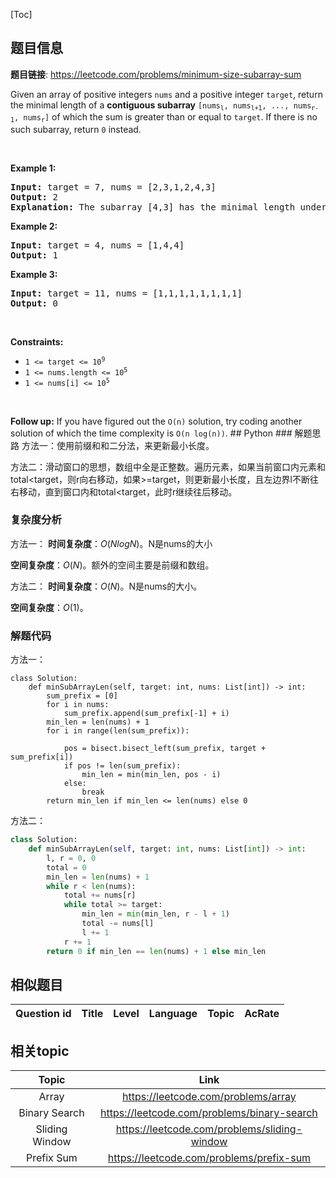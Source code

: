 [Toc]
## 题目信息
**题目链接**: https://leetcode.com/problems/minimum-size-subarray-sum
<p>Given an array of positive integers <code>nums</code> and a positive integer <code>target</code>, return the minimal length of a <strong>contiguous subarray</strong> <code>[nums<sub>l</sub>, nums<sub>l+1</sub>, ..., nums<sub>r-1</sub>, nums<sub>r</sub>]</code> of which the sum is greater than or equal to <code>target</code>. If there is no such subarray, return <code>0</code> instead.</p>

<p>&nbsp;</p>
<p><strong>Example 1:</strong></p>

<pre>
<strong>Input:</strong> target = 7, nums = [2,3,1,2,4,3]
<strong>Output:</strong> 2
<strong>Explanation:</strong> The subarray [4,3] has the minimal length under the problem constraint.
</pre>

<p><strong>Example 2:</strong></p>

<pre>
<strong>Input:</strong> target = 4, nums = [1,4,4]
<strong>Output:</strong> 1
</pre>

<p><strong>Example 3:</strong></p>

<pre>
<strong>Input:</strong> target = 11, nums = [1,1,1,1,1,1,1,1]
<strong>Output:</strong> 0
</pre>

<p>&nbsp;</p>
<p><strong>Constraints:</strong></p>

<ul>
	<li><code>1 &lt;= target &lt;= 10<sup>9</sup></code></li>
	<li><code>1 &lt;= nums.length &lt;= 10<sup>5</sup></code></li>
	<li><code>1 &lt;= nums[i] &lt;= 10<sup>5</sup></code></li>
</ul>

<p>&nbsp;</p>
<strong>Follow up:</strong> If you have figured out the <code>O(n)</code> solution, try coding another solution of which the time complexity is <code>O(n log(n))</code>.
## Python
### 解题思路
方法一：使用前缀和和二分法，来更新最小长度。

方法二：滑动窗口的思想，数组中全是正整数。遍历元素，如果当前窗口内元素和total<target，则r向右移动，如果>=target，则更新最小长度，且左边界l不断往右移动，直到窗口内和total<target，此时r继续往后移动。

### 复杂度分析
方法一：
**时间复杂度**：$O(NlogN)$。N是nums的大小

**空间复杂度**：$O(N)$。额外的空间主要是前缀和数组。

方法二：
**时间复杂度**：$O(N)$。N是nums的大小。

**空间复杂度**：$O(1)$。
### 解题代码
方法一：
```
class Solution:
    def minSubArrayLen(self, target: int, nums: List[int]) -> int:
        sum_prefix = [0]
        for i in nums:
            sum_prefix.append(sum_prefix[-1] + i)
        min_len = len(nums) + 1
        for i in range(len(sum_prefix)):

            pos = bisect.bisect_left(sum_prefix, target + sum_prefix[i])
            if pos != len(sum_prefix):
                min_len = min(min_len, pos - i)
            else:
                break
        return min_len if min_len <= len(nums) else 0
```

方法二：
```python
class Solution:
    def minSubArrayLen(self, target: int, nums: List[int]) -> int:
        l, r = 0, 0 
        total = 0
        min_len = len(nums) + 1
        while r < len(nums):
            total += nums[r]
            while total >= target:
                min_len = min(min_len, r - l + 1)
                total -= nums[l]
                l += 1
            r += 1
        return 0 if min_len == len(nums) + 1 else min_len        
```
## 相似题目
Question id | Title | Level | Language | Topic | AcRate
:-----------:|:-----:|:-----:|:--------:|:-----:|:------:
## 相关topic
Topic | Link
:-----:|:----:
Array | https://leetcode.com/problems/array
Binary Search | https://leetcode.com/problems/binary-search
Sliding Window | https://leetcode.com/problems/sliding-window
Prefix Sum | https://leetcode.com/problems/prefix-sum